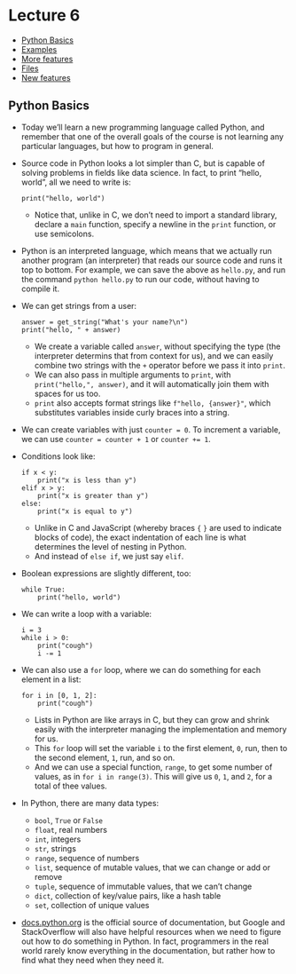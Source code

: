 Lecture 6
=========

*   [Python Basics](#python-basics)
*   [Examples](#examples)
*   [More features](#more-features)
*   [Files](#files)
*   [New features](#new-features)

Python Basics
-------------

*   Today we’ll learn a new programming language called Python, and remember that one of the overall goals of the course is not learning any particular languages, but how to program in general.
*   Source code in Python looks a lot simpler than C, but is capable of solving problems in fields like data science. In fact, to print “hello, world”, all we need to write is:
    
        print("hello, world")
        
    
    *   Notice that, unlike in C, we don’t need to import a standard library, declare a `main` function, specify a newline in the `print` function, or use semicolons.
*   Python is an interpreted language, which means that we actually run another program (an interpreter) that reads our source code and runs it top to bottom. For example, we can save the above as `hello.py`, and run the command `python hello.py` to run our code, without having to compile it.
*   We can get strings from a user:
    
        answer = get_string("What's your name?\n")
        print("hello, " + answer)
        
    
    *   We create a variable called `answer`, without specifying the type (the interpreter determins that from context for us), and we can easily combine two strings with the `+` operator before we pass it into `print`.
    *   We can also pass in multiple arguments to `print`, with `print("hello,", answer)`, and it will automatically join them with spaces for us too.
    *   `print` also accepts format strings like `f"hello, {answer}"`, which substitutes variables inside curly braces into a string.
*   We can create variables with just `counter = 0`. To increment a variable, we can use `counter = counter + 1` or `counter += 1`.
*   Conditions look like:
    
        if x < y:
            print("x is less than y")
        elif x > y:
            print("x is greater than y")
        else:
            print("x is equal to y")
        
    
    *   Unlike in C and JavaScript (whereby braces `{` `}` are used to indicate blocks of code), the exact indentation of each line is what determines the level of nesting in Python.
    *   And instead of `else if`, we just say `elif`.
*   Boolean expressions are slightly different, too:
    
        while True:
            print("hello, world")
        
    
*   We can write a loop with a variable:
    
        i = 3
        while i > 0:
            print("cough")
            i -= 1
        
    
*   We can also use a `for` loop, where we can do something for each element in a list:
    
        for i in [0, 1, 2]:
            print("cough")
        
    
    *   Lists in Python are like arrays in C, but they can grow and shrink easily with the interpreter managing the implementation and memory for us.
    *   This `for` loop will set the variable `i` to the first element, `0`, run, then to the second element, `1`, run, and so on.
    *   And we can use a special function, `range`, to get some number of values, as in `for i in range(3)`. This will give us `0`, `1`, and `2`, for a total of thee values.
*   In Python, there are many data types:
    *   `bool`, `True` or `False`
    *   `float`, real numbers
    *   `int`, integers
    *   `str`, strings
    *   `range`, sequence of numbers
    *   `list`, sequence of mutable values, that we can change or add or remove
    *   `tuple`, sequence of immutable values, that we can’t change
    *   `dict`, collection of key/value pairs, like a hash table
    *   `set`, collection of unique values
*   [docs.python.org](https://docs.python.org) is the official source of documentation, but Google and StackOverflow will also have helpful resources when we need to figure out how to do something in Python. In fact, programmers in the real world rarely know everything in the documentation, but rather how to find what they need when they need it.
